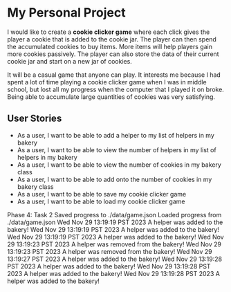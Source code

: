 # My Personal Project
I would like to create a **cookie clicker game** where each click gives the player a cookie that is added to the cookie
jar. The player can then spend the accumulated cookies to buy items. More items will help players gain more cookies
passively. The player can also store the data of their current cookie jar and start on a new jar of cookies.

It will be a casual game that anyone can play. It interests me because I had spent a lot of time playing a cookie 
clicker game when I was in middle school, but lost all my progress when the computer that I played it on broke. Being
able to accumulate large quantities of cookies was very satisfying.

## User Stories
- As a user, I want to be able to add a helper to my list of helpers in my bakery
- As a user, I want to be able to view the number of helpers in my list of helpers in my bakery
- As a user, I want to be able to view the number of cookies in my bakery class
- As a user, I want to be able to add onto the number of cookies in my bakery class
- As a user, I want to be able to save my cookie clicker game
- As a user, I want to be able to load my cookie clicker game

Phase 4: Task 2
Saved progress to ./data/game.json
Loaded progress from ./data/game.json
Wed Nov 29 13:19:19 PST 2023
A helper was added to the bakery!
Wed Nov 29 13:19:19 PST 2023
A helper was added to the bakery!
Wed Nov 29 13:19:19 PST 2023
A helper was added to the bakery!
Wed Nov 29 13:19:23 PST 2023
A helper was removed from the bakery!
Wed Nov 29 13:19:23 PST 2023
A helper was removed from the bakery!
Wed Nov 29 13:19:27 PST 2023
A helper was added to the bakery!
Wed Nov 29 13:19:28 PST 2023
A helper was added to the bakery!
Wed Nov 29 13:19:28 PST 2023
A helper was added to the bakery!
Wed Nov 29 13:19:28 PST 2023
A helper was added to the bakery!